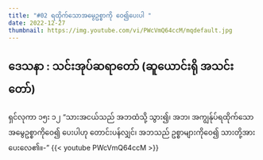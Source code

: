 ```yaml
---
title: "#02 ရထိုက်သောအမွေဥစ္စာကို ဝေ၍ပေးပါ "
date: 2022-12-27
thumbnail: https://img.youtube.com/vi/PWcVmQ64ccM/mqdefault.jpg
---
```

ဒေသနာ : သင်းအုပ်ဆရာတော် (ဆူယောင်းရို အသင်းတော်) 
---
<!--more-->
ရှင်လုကာ ၁၅း ၁၂  “သားအငယ်သည် အဘထံသို့ သွား၍၊ အဘ၊ အကျွန်ုပ်ရထိုက်သော အမွေဥစ္စာကိုဝေ၍ ပေးပါဟု တောင်းပန်လျှင်၊ အဘသည် ဥစ္စာများကိုဝေ၍ သားတို့အား ပေးလေ၏။-”
{{< youtube PWcVmQ64ccM >}}
